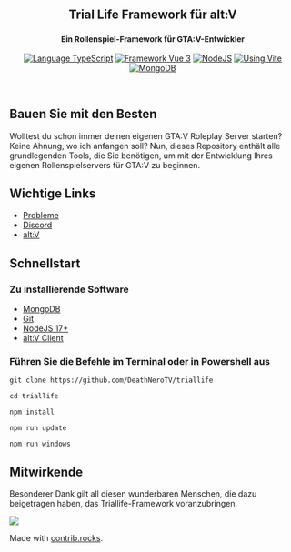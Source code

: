 <p align="center">
	<img src="https://imgur.com/adEVii5.png" alt=""/>  
</p>

<h2 align="center">
	Trial Life Framework für alt:V      
</h2>

<h3 align="center">
    <sup>Ein Rollenspiel-Framework für GTA:V-Entwickler</sup>
</h3>

<p align="center">
    <a href="https://typescriptlang.org" target="__blank"><img src="https://img.shields.io/badge/Typescript-Typescript-007acc?label=" alt="Language TypeScript"></a>
    <a href="https://vuejs.org" target="__blank"><img src="https://img.shields.io/badge/Framework-Vue%203-green.svg?label=" alt="Framework Vue 3"></a>
    <a href="https://nodejs.org" target="__blank"><img src="https://img.shields.io/badge/Using-NodeJS-darkgreen.svg?label=" alt="NodeJS"></a>
    <a href="https://vitejs.dev" target="__blank"><img src="https://img.shields.io/badge/Using-Vite-cyan.svg?label=" alt="Using Vite"></a>
    <a href="https://mongodb.com/" target="__blank"><img src="https://img.shields.io/badge/Using-MongoDB-green.svg?label=" alt="MongoDB"></a>
</p>

<br />

## Bauen Sie mit den Besten

Wolltest du schon immer deinen eigenen GTA:V Roleplay Server starten? Keine Ahnung, wo ich anfangen soll? Nun, dieses Repository enthält alle grundlegenden Tools, die Sie benötigen, um mit der Entwicklung Ihres eigenen Rollenspielservers für GTA:V zu beginnen.

## Wichtige Links

-   [Probleme](https://github.com/deathnerotv/triallife/issues)
-   [Discord](https://discord.gg/Sk9qtG28VX)
-   [alt:V](https://altv.mp)

## Schnellstart

### Zu installierende Software

-   [MongoDB](https://www.mongodb.com/try/download/community)
-   [Git](https://git-scm.com/downloads)
-   [NodeJS 17+](https://nodejs.org/de/download/)
-   [alt:V Client](https://altv.mp/)

### Führen Sie die Befehle im Terminal oder in Powershell aus

```
git clone https://github.com/DeathNeroTV/triallife
```

```
cd triallife
```

```
npm install
```

```
npm run update
```

```
npm run windows
```

## Mitwirkende

Besonderer Dank gilt all diesen wunderbaren Menschen, die dazu beigetragen haben, das Triallife-Framework voranzubringen.

<a href="https://github.com/deathnerotv/triallife/graphs/contributors">
  <img src="https://contrib.rocks/image?repo=deathnerotv/triallife" />
</a>

Made with [contrib.rocks](https://contrib.rocks).
